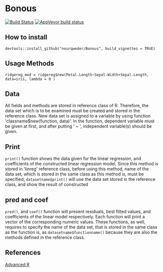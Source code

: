 # Bonous

[![Build Status](https://travis-ci.com/nourqweder/Bonous.svg?branch=master)](https://travis-ci.com/nourqweder/Bonous)  <!-- badges: start -->  [![AppVeyor build status](https://ci.appveyor.com/api/projects/status/github/nourqweder/Bonous?branch=master&svg=true)](https://ci.appveyor.com/project/nourqweder/Bonous)
  <!-- badges: end -->


## How to install
```{r installation, eval = FALSE}
devtools::install_github("nourqweder/Bonous", build_vignettes = TRUE)
```


## Usage Methods

```{r echo=TRUE, fig.show='hold'}
ridgereg_mod = ridgereg$new(Petal.Length~Sepal.Width+Sepal.Length, data=iris, lambda = 0 )
```


## Data

All fields and methods are stored in reference class of R. Therefore, the data set which is to be examined must be created and stored in the reference class. New data set is assigned to a variable by using function 'classname$new(function, data)'. In the function, dependent variable must be given at first, and after putting ' ~ ', independent variable(s) should be given.


## Print

`print()` function shows the data given for the linear regression, and coefficients of the  constructed linear regression model. Since this method is stored in 'linreg' reference class, before using this method, name of the data set, which is stored in the same class as this method is, must be specified, `datasetname$print()` will use the data set stored in the reference class, and show the result of constructed 




## pred and coef

 `pred()`, and `coef()` function will present residuals, best fitted values, and coefficients of the linear model respectively. Each function will print a vector of the corresponding numeric values. These functions, as well, requires to specify the name of the data set, that is stored in the same class as the function is, as `datasetname$functionname()` because they are also the methods defined in the reference class.
 




## References 
[Advanced R](http://adv-r.had.co.nz/R5.html)
